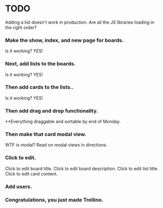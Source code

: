 # TODO


Adding a list doesn't work in production. Are all the JS libraries loading in the right order?




### Make the show, index, and new page for boards.
<!-- API for boards -->
<!-- Rails routes for boards -->
<!-- Backbone routes for boards -->
<!-- Backbone model, collection, views for boards -->
<!-- Backbone templates for boards -->

Is it working? YES!


### Next, add lists to the boards.
<!-- API for lists -->
<!-- Rails routes for lists -->
<!-- Backbone model, collection, views for lists -->
<!-- Backbone templates for lists -->

Is it working? YES!


### Then add cards to the lists..
<!-- API for cards -->
<!-- Rails routes for cards -->
<!-- Backbone model, collection, views for cards -->
<!-- Backbone templates for cards -->

Is it working? YES!



### Then add drag and drop functionality.
<!-- Sortable class -->

<!-- Fix bug in my sortable class. -->

**Everything draggable and sortable by end of Monday.


### Then make that card modal view.

WTF is modal? Read on modal views in directions.


### Click to edit.
Click to edit board title.
Click to edit board description.
Click to edit list title.
Click to edit card content.


### Add users.
<!-- Users log in, etc. Devise? -->
<!-- Users have boards. -->
<!-- Can give other users access to boards. -->


### Congratulations, you just made Trellino.